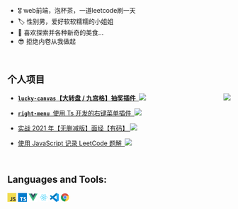 
- 🎖 web前端，泡杯茶，一道leetcode刷一天
- 🏷 性别男，爱好软软糯糯的小姐姐
- 🥕 喜欢探索并各种新奇的美食...
- 😎 <span title="越卷我越强!">拒绝内卷从我做起</span>

<br />

## 个人项目

<a href="https://github.com/buuing/buuing"><img src="https://media.giphy.com/media/SWoSkN6DxTszqIKEqv/giphy.gif" align="right" height="275" /></a>

- **[`lucky-canvas`【大转盘 / 九宫格】抽奖插件&ensp;<img src="https://img.shields.io/github/stars/LuckDraw/lucky-canvas?style=social" height="22" align="top" />](https://github.com/LuckDraw/lucky-canvas)**

- [**`right-menu`**&ensp;使用 Ts 开发的右键菜单插件&ensp;<img src="https://img.shields.io/github/stars/buuing/right-menu?style=social" height="22" align="top" />](https://github.com/buuing/right-menu)

- [实战 2021 年【无删减版】面经【有码】 <img src="https://img.shields.io/github/stars/buuing/Interview?style=social" height="22" align="top" />](https://github.com/buuing/Interview)

- [使用 JavaScript 记录 LeetCode 题解&ensp;<img src="https://img.shields.io/github/stars/buuing/leetcode?style=social" height="22" align="top" />](https://github.com/buuing/leetcode)


<br />

## Languages and Tools:

<code><img height="20" src="https://raw.githubusercontent.com/github/explore/80688e429a7d4ef2fca1e82350fe8e3517d3494d/topics/javascript/javascript.png"></code>
<code><img height="20" src="https://raw.githubusercontent.com/github/explore/80688e429a7d4ef2fca1e82350fe8e3517d3494d/topics/typescript/typescript.png"></code>
<code><img height="20" src="https://raw.githubusercontent.com/github/explore/80688e429a7d4ef2fca1e82350fe8e3517d3494d/topics/vue/vue.png"></code>
<code><img height="20" src="https://raw.githubusercontent.com/github/explore/80688e429a7d4ef2fca1e82350fe8e3517d3494d/topics/react/react.png"></code>
<code><img height="20" src="https://raw.githubusercontent.com/github/explore/80688e429a7d4ef2fca1e82350fe8e3517d3494d/topics/visual-studio-code/visual-studio-code.png"></code>
<code><img height="20" src="https://raw.githubusercontent.com/github/explore/80688e429a7d4ef2fca1e82350fe8e3517d3494d/topics/chrome/chrome.png"></code>
